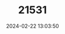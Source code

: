 ---
title: "21531"
category: "Taudactylus eungellensis"
draft: false
date: 2024-02-22 13:03:50
languages:
  English: ["Eungella Day Frog", "Eungella Torrent Frog"]
---